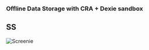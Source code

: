 ###  Offline Data Storage with CRA + Dexie sandbox

## SS
![Screenie](https://gyazo.com/bff7ddff46f1d6b8cd3731739321aa4d.png)